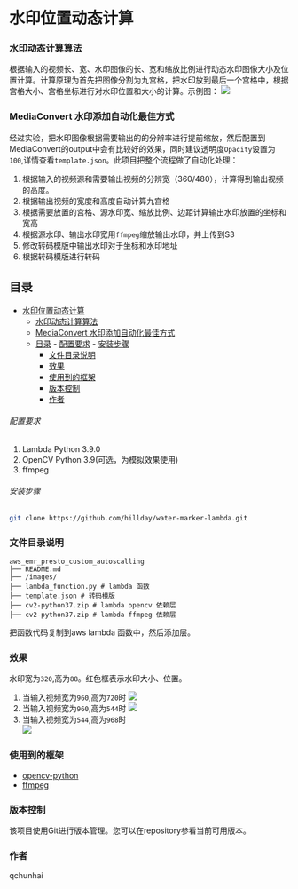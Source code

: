 # 水印位置动态计算

### 水印动态计算算法
根据输入的视频长、宽、水印图像的长、宽和缩放比例进行动态水印图像大小及位置计算。计算原理为首先把图像分割为九宫格，把水印放到最后一个宫格中，根据宫格大小、宫格坐标进行对水印位置和大小的计算。示例图：
![](./images/template_water_marker.png)

### MediaConvert 水印添加自动化最佳方式
经过实验，把水印图像根据需要输出的的分辨率进行提前缩放，然后配置到MediaConvert的output中会有比较好的效果，同时建议透明度`Opacity`设置为`100`,详情查看`template.json`。此项目把整个流程做了自动化处理：
1. 根据输入的视频源和需要输出视频的分辨宽（360/480），计算得到输出视频的高度。
2. 根据输出视频的宽度和高度自动计算九宫格
3. 根据需要放置的宫格、源水印宽、缩放比例、边距计算输出水印放置的坐标和宽高
4. 根据源水印、输出水印宽用`ffmpeg`缩放输出水印，并上传到S3
5. 修改转码模版中输出水印对于坐标和水印地址
6. 根据转码模版进行转码

## 目录

- [水印位置动态计算](#水印位置动态计算)
    - [水印动态计算算法](#水印动态计算算法)
    - [MediaConvert 水印添加自动化最佳方式](#mediaconvert-水印添加自动化最佳方式)
  - [目录](#目录)
          - [配置要求](#配置要求)
          - [安装步骤](#安装步骤)
    - [文件目录说明](#文件目录说明)
    - [效果](#效果)
    - [使用到的框架](#使用到的框架)
    - [版本控制](#版本控制)
    - [作者](#作者)

###### 配置要求

1. Lambda Python 3.9.0
2. OpenCV Python 3.9(可选，为模拟效果使用)
3. ffmpeg

###### 安装步骤
```sh
git clone https://github.com/hillday/water-marker-lambda.git
```

### 文件目录说明

```
aws_emr_presto_custom_autoscalling 
├── README.md
├── /images/
├── lambda_function.py # lambda 函数
├── template.json # 转码模版
├── cv2-python37.zip # lambda opencv 依赖层
├── cv2-python37.zip # lambda ffmpeg 依赖层
```
把函数代码复制到aws lambda 函数中，然后添加层。

### 效果
水印宽为`320`,高为`88`。红色框表示水印大小、位置。
1. 当输入视频宽为`960`,高为`720`时
   ![](./images/test_water960_720.png)
2. 当输入视频宽为`960`,高为`544`时
   ![](./images/test_water960_544.png)
3. 当输入视频宽为`544`,高为`968`时<br/>
   ![](./images/test_water544_968.png)


### 使用到的框架

- [opencv-python](https://pypi.org/project/opencv-python/)
- [ffmpeg](https://ffmpeg.org/)
### 版本控制

该项目使用Git进行版本管理。您可以在repository参看当前可用版本。

### 作者

qchunhai

